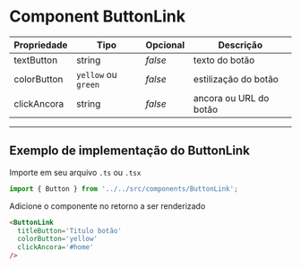 # Component ButtonLink

|Propriedade  | Tipo                        | Opcional  | Descrição |
|-------------|------------                 |---------- |---------- |
|textButton  |string                       | _false_     | texto do botão          |
|colorButton   |```yellow``` ou ```green```                       | _false_     | estilização do botão |
|clickAncora   |string                       | _false_     | ancora ou URL do botão |

---

## Exemplo de implementação do ButtonLink

Importe em seu arquivo `.ts` ou `.tsx`
```typescript
import { Button } from '../../src/components/ButtonLink';
```

Adicione o componente no retorno a ser renderizado
```html
<ButtonLink 
  titleButton='Titulo botão'
  colorButton='yellow'
  clickAncora='#home'
/>
```